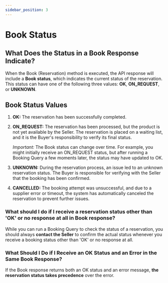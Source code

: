 ```yaml
---
sidebar_position: 3
---
```


# Book Status

## What Does the Status in a Book Response Indicate?

When the Book (Reservation) method is executed, the API response will include a **Book status**, which indicates the current status of the reservation. This status can have one of the following three values: **OK**, **ON_REQUEST**, or **UNKNOWN**.

## Book Status Values

1. **OK:** The reservation has been successfully completed.
2. **ON_REQUEST:** The reservation has been processed, but the product is not yet available by the Seller. The reservation is placed on a waiting list, and it is the Buyer's responsibility to verify its final status.
   
    _Important:_ The Book status can change over time. For example, you might initially receive an ON_REQUEST status, but after running a Booking Query a few moments later, the status may have updated to OK.
3. **UNKNOWN:** During the reservation process, an issue led to an unknown reservation status. The Buyer is responsible for verifying with the Seller that the booking has been confirmed.
4. **CANCELLED:** The booking attempt was unsuccessful, and due to a supplier error or timeout, the system has automatically canceled the reservation to prevent further issues.

### What should I do if I receive a reservation status other than 'OK' or no response at all in Book response?

While you can run a Booking Query to check the status of a reservation, you should always **contact the Seller** to confirm the actual status whenever you receive a booking status other than 'OK' or no response at all.

### What Should I Do if I Receive an OK Status and an Error in the Same Book Response?

If the Book response returns both an OK status and an error message, **the reservation status takes precedence** over the error.


